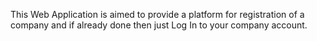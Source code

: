 This Web Application is aimed to provide a platform for registration of a company and if already done then just Log In to your company account.
